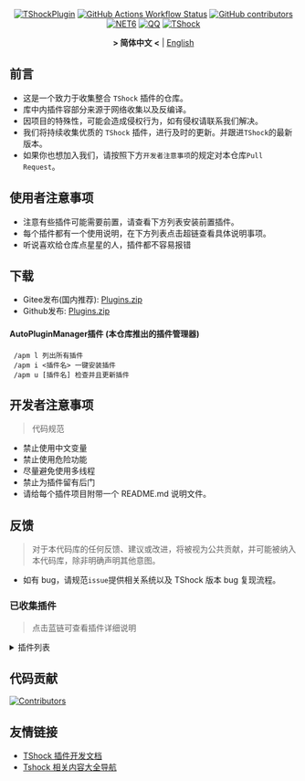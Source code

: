 <div align = "center">

[![TShockPlugin](https://socialify.git.ci/UnrealMultiple/TShockPlugin/image?description=1&descriptionEditable=A%20TShock%20Chinese%20Plugin%20Collection%20Repository&forks=1&issues=1&language=1&logo=https%3A%2F%2Fgithub.com%2FUnrealMultiple%2FTShockPlugin%2Fblob%2Fmaster%2Ficon.png%3Fraw%3Dtrue&name=1&pattern=Circuit%20Board&pulls=1&stargazers=1&theme=Auto)](https://github.com/UnrealMultiple/TShockPlugin)
[![GitHub Actions Workflow Status](https://img.shields.io/github/actions/workflow/status/UnrealMultiple/TShockPlugin/.github%2Fworkflows%2Fbuild.yml)](https://github.com/UnrealMultiple/TShockPlugin/actions)
[![GitHub contributors](https://img.shields.io/github/contributors/UnrealMultiple/TShockPlugin?style=flat)](https://github.com/UnrealMultiple/TShockPlugin/graphs/contributors)
[![NET6](https://img.shields.io/badge/Core-%20.NET_6-blue)](https://dotnet.microsoft.com/zh-cn/)
[![QQ](https://img.shields.io/badge/QQ-EB1923?logo=tencent-qq&logoColor=white)](https://qm.qq.com/cgi-bin/qm/qr?k=54tOesIU5g13yVBNFIuMBQ6AzjgE6f0m&jump_from=webapi&authKey=6jzafzJEqQGzq7b2mAHBw+Ws5uOdl83iIu7CvFmrfm/Xxbo2kNHKSNXJvDGYxhSW)
[![TShock](https://img.shields.io/badge/TShock5.2.0-2B579A.svg?&logo=TShock&logoColor=white)](https://github.com/Pryaxis/TShock)

**&gt; 简体中文 &lt;** | [English](README_en.md)

</div>

## 前言
- 这是一个致力于收集整合 `TShock` 插件的仓库。
- 库中内插件容部分来源于网络收集以及反编译。
- 因项目的特殊性，可能会造成侵权行为，如有侵权请联系我们解决。
- 我们将持续收集优质的 `TShock` 插件，进行及时的更新。并跟进`TShock`的最新版本。
- 如果你也想加入我们，请按照下方`开发者注意事项`的规定对本仓库`Pull Request`。


## 使用者注意事项

- 注意有些插件可能需要前置，请查看下方列表安装前置插件。
- 每个插件都有一个使用说明，在下方列表点击超链查看具体说明事项。
- 听说喜欢给仓库点星星的人，插件都不容易报错

## 下载

- Gitee发布(国内推荐): [Plugins.zip](https://gitee.com/kksjsj/TShockPlugin/releases/download/V1.0.0.0/Plugins.zip)
- Github发布: [Plugins.zip](https://github.com/UnrealMultiple/TShockPlugin/releases/download/V1.0.0.0/Plugins.zip)

#### AutoPluginManager插件 (本仓库推出的插件管理器)  
     /apm l 列出所有插件  
     /apm i <插件名> 一键安装插件  
     /apm u [插件名] 检查并且更新插件  

## 开发者注意事项

> 代码规范

- 禁止使用中文变量
- 禁止使用危险功能
- 尽量避免使用多线程
- 禁止为插件留有后门
- 请给每个插件项目附带一个 README.md 说明文件。

## 反馈

> 对于本代码库的任何反馈、建议或改进，将被视为公共贡献，并可能被纳入本代码库，除非明确声明其他意图。

- 如有 bug，请规范`issue`提供相关系统以及 TShock 版本 bug 复现流程。

### 已收集插件

> 点击蓝链可查看插件详细说明

<Details>
<Summary>插件列表</Summary>

|                                名称                                |          插件说明           |                                                                        前置                                                                        |
|:----------------------------------------------------------------:|:-----------------------:|--------------------------------------------------------------------------------------------------------------------------------------------------|
|              [ChattyBridge](src/ChattyBridge/README.md)              |         用于跨服聊天          |                                                                        无                                                                         |
|              [EconomicsAPI](src/EconomicsAPI/README.md)              |         经济插件前置          |                                                                        无                                                                         |
|             [Economics.RPG](src/Economics.RPG/README.md)             |           RPG           |                                                      [EconomicsAPI](src/EconomicsAPI/README.md)                                                      |
|      [Economics.WeaponPlus](src/Economics.WeaponPlus/README.md)      |          强化武器           |                                                      [EconomicsAPI](src/EconomicsAPI/README.md)                                                      |
|            [Economics.Deal](src/Economics.RPG/README.md)             |          交易插件           |                                                      [EconomicsAPI](src/EconomicsAPI/README.md)                                                      |
|            [Economics.Shop](src/Economics.Shop/README.md)            |          商店插件           | [EconomicsAPI](src/EconomicsAPI/README.md)<br>[Economics.RPG](src/https://github.com/UnrealMultiple/TShockPlugin/blob/master/Economics.RPG/README.md) |
|           [Economics.Skill](src/Economics.Skill/README.md)           |          技能插件           | [EconomicsAPI](src/EconomicsAPI/README.md)<br>[Economics.RPG](src/https://github.com/UnrealMultiple/TShockPlugin/blob/master/Economics.RPG/README.md) |
|          [Economics.Regain](src/Economics.Regain/README.md)          |          物品回收           |                                                      [EconomicsAPI](src/EconomicsAPI/README.md)                                                      |
|      [Economics.Projectile](src/Economics.Projectile/README.md)      |          自定义弹幕          |                                [EconomicsAPI](src/EconomicsAPI/README.md)<br>[Economics.RPG](src/Economics.RPG/README.md)                                |
|             [Economics.NPC](src/Economics.NPC/README.md)             |         自定义怪物奖励         |                                                      [EconomicsAPI](src/EconomicsAPI/README.md)                                                      |
|            [Economics.Task](src/Economics.Task/README.md)            |          任务插件           | [EconomicsAPI](src/EconomicsAPI/README.md)<br>[Economics.RPG](src/https://github.com/UnrealMultiple/TShockPlugin/blob/master/Economics.RPG/README.md) |
|               [CreateSpawn](src/CreateSpawn/README.md)               |         出生点建筑生成         |                                                                        无                                                                         |
|             [AutoBroadcast](src/AutoBroadcast/README.md)             |          自动广播           |                                                                        无                                                                         |
|                  [AutoTeam](src/AutoTeam/README.md)                  |          自动队伍           |                                                                        无                                                                         |
|             [BridgeBuilder](src/BridgeBuilder/README.md)             |          快速铺桥           |                                                                        无                                                                         |
|         [OnlineGiftPackage](src/OnlineGiftPackage/README.md)         |          在线礼包           |                                                                        无                                                                         |
|              [LifemaxExtra](src/LifemaxExtra/README.md)              |        吃更多生命果/水晶        |                                                                        无                                                                         |
|           [DisableMonsLoot](src/DisableMonsLoot/README.md)           |          禁怪物掉落          |                                                                        无                                                                         |
|                 [PermaBuff](src/PermaBuff/README.md)                 |         永久 Buff         |                                                                        无                                                                         |
|              [ShortCommand](src/ShortCommand/README.md)              |          简短指令           |                                                                        无                                                                         |
|               [ProgressBag](src/ProgressBag/README.md)               |          进度礼包           |                                                                        无                                                                         |
|               [CriticalHit](src/CriticalHit/README.md)               |          击打提示           |                                                                        无                                                                         |
|                      [Back](src/Back/README.md)                      |          死亡回溯           |                                                                        无                                                                         |
|                    [BanNpc](src/BanNpc/README.md)                    |         阻止怪物生成          |                                                                        无                                                                         |
|                  [MapTeleport](src/MapTp/README.md)                  |         双击大地图传送         |                                                                        无                                                                         |
|               [RandReSpawn](src/RandRespawn/README.md)               |          随机出生点          |                                                                        无                                                                         |
|                     [CGive](src/CGive/README.md)                     |          离线命令           |                                                                        无                                                                         |
|               [RainbowChat](src/RainbowChat/README.md)               |        每次说话颜色不一样        |                                                                        无                                                                         |
|           [NormalDropsBags](src/NormalDropsBags/README.md)           |         普通难度宝藏袋         |                                                                        无                                                                         |
| [DisableSurfaceProjectiles](src/DisableSurfaceProjectiles/README.md) |          禁地表弹幕          |                                                                        无                                                                         |
|            [RecipesBrowser](src/RecipesBrowser/README.md)            |           合成表           |                                                                        无                                                                         |
|             [DisableGodMod](src/DisableGodMod/README.md)             |         阻止玩家无敌          |                                                                        无                                                                         |
|              [TownNPCHomes](src/TownNPCHomes/README.md)              |        NPC 快速回家         |                                                                        无                                                                         |
|                [RegionView](src/RegionView/README.md)                |         显示区域边界          |                                                                        无                                                                         |
|                   [Noagent](src/Noagent/README.md)                   |       禁止代理 ip 进入        |                                                                        无                                                                         |
|            [SwitchCommands](src/SwitchCommands/README.md)            |         区域执行指令          |                                                                        无                                                                         |
|               [GolfRewards](src/GolfRewards/README.md)               |          高尔夫奖励          |                                                                        无                                                                         |
|                  [DataSync](src/DataSync/README.md)                  |          进度同步           |                                                                        无                                                                         |
|          [ProgressRestrict](src/ProgressRestrict/README.md)          |          超进度检测          |                                                          [DataSync](src/DataSync/README.md)                                                          |
|               [PacketsStop](src/PacketsStop/README.md)               |          数据包拦截          |                                                                        无                                                                         |
|                 [DeathDrop](src/DeathDrop/README.md)                 |     怪物死亡随机和自定义掉落物品      |                                                                        无                                                                         |
|              [DTEntryBlock](src/DTEntryBlock/README.md)              |        阻止进入地牢或神庙        |                                                                        无                                                                         |
|             [PerPlayerLoot](src/PerPlayerLoot/README.md)             |        玩家战利品单独箱子        |                                                                        无                                                                         |
|                     [PvPer](src/PvPer/README.md)                     |          决斗系统           |                                                                        无                                                                         |
|            [DumpTerrariaID](src/DumpTerrariaID/README.md)            |          输出 ID          |                                                                        无                                                                         |
|           [DamageStatistic](src/DamageStatistic/README.md)           |          伤害统计           |                                                                        无                                                                         |
|          [AdditionalPylons](src/AdditionalPylons/README.md)          |         放置更多晶塔          |                                                                        无                                                                         |
|                   [History](src/History/README.md)                   |         历史图格记录          |                                                                        无                                                                         |
|             [Invincibility](src/Invincibility/README.md)             |          限时无敌           |                                                                        无                                                                         |
|                    [Ezperm](src/Ezperm/README.md)                    |          批量改权限          |                                                                        无                                                                         |
|                 [AutoClear](src/Autoclear/README.md)                 |         智能自动扫地          |                                                                        无                                                                         |
|            [EssentialsPlus](src/EssentialsPlus/README.md)            |         更多管理指令          |                                                                        无                                                                         |
|                [ShowArmors](src/ShowArmors/README.md)                |          展示装备栏          |                                                                        无                                                                         |
|                 [VeinMiner](src/VeinMiner/README.md)                 |          连锁挖矿           |                                                                        无                                                                         |
|        [PersonalPermission](src/PersonalPermission/README.md)        |        为玩家单独设置权限        |                                                                        无                                                                         |
|             [ItemPreserver](src/ItemPreserver/README.md)             |         指定物品不消耗         |                                                                        无                                                                         |
|        [SimultaneousUseFix](src/SimultaneousUseFix/README.md)        |     解决卡双锤卡星旋机枪之类的问题     |                                      [Chireiden.TShock.Omni](src/https://github.com/sgkoishi/yaaiomni/releases)                                      |
|                [Challenger](src/Challenger/README.md)                |          挑战者模式          |                                                                        无                                                                         |
|              [MiniGamesAPI](src/MiniGamesAPI/README.md)              |        豆沙小游戏 API        |                                                                        无                                                                         |
|               [BuildMaster](src/BuildMaster/README.md)               |      豆沙小游戏·建筑大师模式       |                                                      [MiniGamesAPI](src/MiniGamesAPI/README.md)                                                      |
|             [JourneyUnlock](src/JourneyUnlock/README.md)             |         解锁旅途物品          |                                                                        无                                                                         |
|               [ListPlugins](src/ListPlugins/README.md)               |          查已装插件          |                                                                        无                                                                         |
|                   [BagPing](src/BagPing/README.md)                   |        地图上标记宝藏袋         |                                                                        无                                                                         |
|               [ServerTools](src/ServerTools/README.md)               |         服务器管理工具         |                                                                        无                                                                         |
|                  [Platform](src/Platform/README.md)                  |         判断玩家设备          |                                                                        无                                                                         |
|                    [CaiLib](src/CaiLib/README.md)                    |        Cai 的前置库         |                                                                        无                                                                         |
|               [GenerateMap](src/GenerateMap/README.md)               |         生成地图图片          |                                                            [CaiLib](src/CaiLib/README.md)                                                            |
|             [RestInventory](src/RestInventory/README.md)             |     提供 REST 查询背包接口      |                                                                        无                                                                         |
|        [WikiLangPackLoader](src/WikiLangPackLoader/README.md)        |     为服务器加载 Wiki 语言包     |                                                                        无                                                                         |
|                  [HelpPlus](src/HelpPlus/README.md)                  |      修复和增强 Help 命令      |                                                                        无                                                                         |
|                    [CaiBot](src/CaiBot/README.md)                    |       CaiBot 适配插件       |                                                                       自带前置                                                                       |
|               [HouseRegion](src/HouseRegion/README.md)               |          圈地插件           |                                                                        无                                                                         |
|                [SignInSign](src/SignInSign/README.md)                |         告示牌登录插件         |                                                                        无                                                                         |
|        [WeaponPlusCostCoin](src/WeaponPlusCostCoin/README.md)        |         武器强化钱币版         |                                                                        无                                                                         |
|                   [Respawn](src/Respawn/README.md)                   |          原地复活           |                                                                        无                                                                         |
|               [EndureBoost](src/EndureBoost/README.md)               |     物品一定数量后长时间buff      |                                                                        无                                                                         |
|       [AnnouncementBoxPlus](src/AnnouncementBoxPlus/README.md)       |         广播盒功能强化         |                                                                        无                                                                         |
|                [ConsoleSql](src/ConsoleSql/README.md)                |     允许你在控制台执行SQL语句      |                                                                        无                                                                         |
|          [ProgressControl](src/ProgressControls/README.md)           |      计划书（自动化控制服务器）      |                                                                        无                                                                         |
|                  [RealTime](src/RealTime/README.md)                  |      使服务器内时间同步现实时间      |                                                                        无                                                                         |
|                 [GoodNight](src/GoodNight/README.md)                 |           宵禁            |                                                                        无                                                                         |
|               [Musicplayer](src/musicplayer/README.md)               |         简易音乐播放器         |                                                                        无                                                                         |
|               [TimerKeeper](src/TimerKeeper/README.md)               |         保存计时器状态         |                                                                        无                                                                         |
|                 [Chameleon](src/Chameleon/README.md)                 |          进服前登录          |                                                                        无                                                                         |
|         [AutoPluginManager](src/AutoPluginManager/README.md)         |        一键自动更新插件         |                                                                        无                                                                         |
|                  [SpclPerm](src/SpclPerm/README.md)                  |          服主特权           |                                                                        无                                                                         |
|              [MonsterRegen](src/MonsterRegen/README.md)              |         怪物进度回血          |                                                                        无                                                                         |
|            [HardPlayerDrop](src/HardPlayerDrop/README.md)            |        硬核死亡掉生命水晶        |                                                                        无                                                                         |
|                [ReFishTask](src/ReFishTask/README.md)                |        自动刷新渔夫任务         |                                                                        无                                                                         |
|                 [Sandstorm](src/Sandstorm/README.md)                 |          切换沙尘暴          |                                                                        无                                                                         |
|           [RandomBroadcast](src/RandomBroadcast/README.md)           |          随机广播           |                                                                        无                                                                         |
|                    [BedSet](src/BedSet/README.md)                    |        设置并记录重生点         |                                                                        无                                                                         |
|              [ConvertWorld](src/ConvertWorld/README.md)              |       击败怪物转换世界物品        |                                                                        无                                                                         |
|            [AutoStoreItems](src/AutoStoreItems/README.md)            |          自动储存           |                                                                        无                                                                         |
|          [ZHIPlayerManager](src/ZHIPlayerManager/README.md)          |       zhi的玩家管理插件        |                                                                        无                                                                         |
|                [SpawnInfra](src/SpawnInfra/README.md)                |         生成基础建设          |                                                                        无                                                                         |
|                  [CNPCShop](src/CNPCShop/README.md)                  |        自定义NPC商店         |                                                                        无                                                                         |
|           [SessionSentinel](src/SessionSentinel/README.md)           |     处理长时间不发送数据包的玩家      |                                                                        无                                                                         |
|           [TeleportRequest](src/TeleportRequest/README.md)           |          传送请求           |                                                                        无                                                                         |
|            [CaiRewardChest](src/CaiRewardChest/README.md)            | 将自然生成的箱子变为所有人都可以领一次的奖励箱 |                                                                        无                                                                         |
|     [CaiCustomEmojiCommand](src/CaiCustomEmojiCommand/README.md)     |         自定义表情命令         |                                                                        无                                                                         |
|           [BetterWhitelist](src/BetterWhitelist/README.md)           |          白名单插件          |                                                                        无                                                                         |
|                 [AutoReset](src/AutoReset/README.md)                 |         完全自动重置          |                                                                        无                                                                         |
|              [SmartRegions](src/SmartRegions/README.md)              |          智能区域           |                                                                        无                                                                         |
|       [ProxyProtocolSocket](src/ProxyProtocolSocket/README.md)       |  接受 proxy protocol 协议   |                                                                        无                                                                         |
|           [UnseenInventory](src/UnseenInventory/README.md)           |  允许服务器端生成“无法获取”的物品   |                                                                        无                                                                         |
|              [ChestRestore](src/ChestRestore/README.md)              |  资源服无限物品   |                                                                        无                                                                         |

</Details>

## 代码贡献

[![Contributors](https://stats.deeptrain.net/contributor/UnrealMultiple/TShockPlugin)](https://github.com/UnrealMultiple/TShockPlugin/graphs/contributors)

## 友情链接

- [TShock 插件开发文档](https://github.com/ACaiCat/TShockPluginDocument)
- [Tshock 相关内容大全导航](https://github.com/UnrealMultiple/Tshock-nav)
